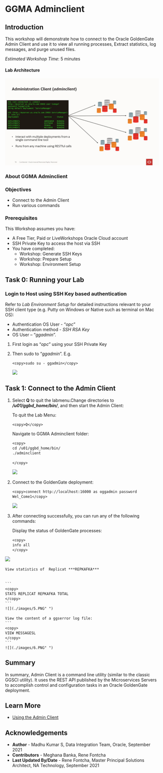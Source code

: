 # GGMA Adminclient

## Introduction
This workshop will demonstrate how to connect to the Oracle GoldenGate Admin Client and use it to view all running processes, Extract statistics, log messages, and purge unused files.

*Estimated Workshop Time*: 5 minutes
#### Lab Architecture

![](./images/arch.jpg " ")


### About GGMA Adminclient

### Objectives
-  Connect to the Admin Client
-  Run various commands 

### Prerequisites
This Workshop assumes you have:
- A Free Tier, Paid or LiveWorkshops Oracle Cloud account
- SSH Private Key to access the host via SSH
- You have completed:
    - Workshop: Generate SSH Keys
    - Workshop: Prepare Setup
    - Workshop: Environment Setup


## Task 0: Running your Lab
### Login to Host using SSH Key based authentication
Refer to *Lab Environment Setup* for detailed instructions relevant to your SSH client type (e.g. Putty on Windows or Native such as terminal on Mac OS):
  - Authentication OS User - “*opc*”
  - Authentication method - *SSH RSA Key*
  - OS User – “*ggadmin*”.

1. First login as “*opc*” using your SSH Private Key

2. Then sudo to “*ggadmin*”. E.g.



    ```
    <copy>sudo su - ggadmin</copy>
    ```
     ![](./images/1.png" ")


## Task 1: Connect to the Admin Client
1. Select **Q** to quit the labmenu.Change directories to ***/u01/ggbd_home/bin/***, and then start the Admin Client:



    To quit the Lab Menu:
    
    ```
    <copy>Q</copy>
    ```

    Navigate to GGMA Adminclient folder:
    
    ```
    <copy>
    cd /u01/ggbd_home/bin/
    ./adminclient

    </copy>
    ```
    ![](./images/2.PNG" ")

2. Connect to the GoldenGate deployment:

 
    ```
    <copy>connect http://localhost:16000 as oggadmin password Wel_Come1</copy>
    ```

    ![](./images/3.PNG" ")


3. After connecting successfully, you can run any of the following commands:

    Display the status of GoldenGate processes:

    ```
    <copy>
    info all
    </copy>
    ```
![](./images/4.PNG" ")

    View statistics of  Replicat ***REPKAFKA***


    ```
    <copy>
    STATS REPLICAT REPKAFKA TOTAL
    </copy>
    ```
    ![](./images/5.PNG" ")

    View the content of a ggserror log file:
    ```
    <copy>
    VIEW MESSAGESL
    </copy>
    ```
    ![](./images/6.PNG" ")




## Summary
In summary, Admin Client is a command line utility (similar to the classic GGSCI utility). It uses the REST API published by the Microservices Servers to accomplish control and configuration tasks in an Oracle GoldenGate deployment.



## Learn More

* [Using the Admin Client](https://docs.oracle.com/en/middleware/goldengate/core/21.1/admin/getting-started-oracle-goldengate-process-interfaces.html#GUID-84B33389-0594-4449-BF1A-A496FB1EDB29)

## Acknowledgements
* **Author** - Madhu Kumar S, Data Integration Team, Oracle, September  2021
* **Contributors** - Meghana Banka, Rene Fontcha
* **Last Updated By/Date** - Rene Fontcha, Master Principal Solutions Architect, NA Technology, September 2021









